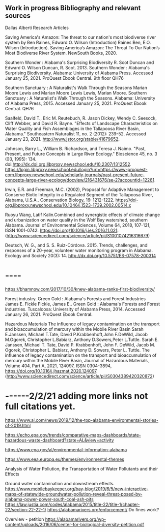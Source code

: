 ## Work in progress Bibliography and relevant sources

Dallas Alberti
Research Articles 

Saving America's Amazon: The threat to our nation's most biodiverse river system
by Ben Raines, Edward O. Wilson (Introduction)
Raines Ben, E.O. Wilson (Introduction). Saving America’s Amazon: The Threat To Our Nation’s Most Biodiverse River System. NewSouth Books, 2020. 

Southern Wonder : Alabama's Surprising Biodiversity
R. Scot Duncan and Edward O. Wilson
Duncan, R. Scot. 2013. Southern Wonder : Alabama's Surprising Biodiversity. Alabama: University of Alabama Press. Accessed January 25, 2021. ProQuest Ebook Central.
9th floor QH76

Southern Sanctuary : A Naturalist's Walk Through the Seasons
Marian Moore Lewis and Marian Moore Lewis
Lewis, Marian Moore. Southern Sanctuary : A Naturalist's Walk Through the Seasons. Alabama: University of Alabama Press, 2015. Accessed January 25, 2021. ProQuest Ebook Central.
QH76


Saalfeld, David T., Eric M. Reutebuch, R. Jason Dickey, Wendy C. Seesock, Cliff Webber, and David R. Bayne. "Effects of Landscape Characteristics on Water Quality and Fish Assemblages in the Tallapoosa River Basin, Alabama." Southeastern Naturalist 11, no. 2 (2012): 239-52. Accessed January 23, 2021. http://www.jstor.org/stable/41679652.

Johnson, Barry L., William B. Richardson, and Teresa J. Naimo. "Past, Present, and Future Concepts in Large River Ecology." Bioscience 45, no. 3 (03, 1995): 134. doi:http://dx.doi.org.libproxy.newschool.edu/10.2307/1312552. https://login.libproxy.newschool.edu/login?url=https://www-proquest-com.libproxy.newschool.edu/scholarly-journals/past-present-future-concepts-large-river-ecology/docview/216431676/se-2?accountid=12261.

Irwin, E.R. and Freeman, M.C. (2002), Proposal for Adaptive Management to Conserve Biotic Integrity in a Regulated Segment of the Tallapoosa River, Alabama, U.S.A.. Conservation Biology, 16: 1212-1222. https://doi-org.libproxy.newschool.edu/10.1046/j.1523-1739.2002.00514.x

Ruoyu Wang, Latif Kalin.Combined and synergistic effects of climate change and urbanization on water quality in the Wolf Bay watershed, southern Alabama. Journal of Environmental Sciences, Volume 64, 2018, 107-121, ISSN 1001-0742. https://doi.org/10.1016/j.jes.2016.11.021. (http://www.sciencedirect.com/science/article/pii/S1001074216316679)

Deutsch, W. G., and S. S. Ruiz-Córdova. 2015. Trends, challenges, and responses of a 20-year, volunteer water monitoring program in Alabama. Ecology and Society 20(3): 14.
http://dx.doi.org/10.5751/ES-07578-200314





# ----

https://bhamnow.com/2017/10/30/knew-alabama-ranks-first-biodiversity/


Forest industry. 
Green Gold : Alabama's Forests and Forest Industries
James E. Fickle
Fickle, James E.. Green Gold : Alabama's Forests and Forest Industries. Tuscaloosa: University of Alabama Press, 2014. Accessed January 26, 2021. ProQuest Ebook Central.

Hazardous Materials 
The influence of legacy contamination on the transport and bioaccumulation of mercury within the Mobile River Basin
Sarah E.Janssen, Michael T.Tate, David P.Krabbenhoft,John F.DeWild, Jacob M.Ogorek, Christopher L.Babiarz, Anthony D.Sowers,Peter L.Tuttle. 
Sarah E. Janssen, Michael T. Tate, David P. Krabbenhoft, John F. DeWild, Jacob M. Ogorek, Christopher L. Babiarz, Anthony D. Sowers, Peter L. Tuttle. The influence of legacy contamination on the transport and bioaccumulation of mercury within the Mobile River Basin, Journal of Hazardous Materials, Volume 404, Part A, 2021, 124097, ISSN 0304-3894, https://doi.org/10.1016/j.jhazmat.2020.124097. (http://www.sciencedirect.com/science/article/pii/S0304389420320872)



# ------2/2/21 adding more links not full citations yet. 

https://www.al.com/news/2019/12/the-top-alabama-environmental-stories-of-2019.html
 
https://echo.epa.gov/trends/comparative-maps-dashboards/state-hazardous-waste-dashboard?state=AL&view=activity
 
https://www.epa.gov/al/environmental-information-alabama
 
 
https://www.eea.europa.eu/themes/environmental-themes
 
Analysis of Water Pollution, the Transportation of Water Pollutants and their Effects 
 
Ground water contamination and downstream effects. 
https://www.mobilebaykeeper.org/bay-blog/2019/6/5/new-interactive-maps-of-statewide-groundwater-pollution-reveal-threat-posed-by-alabama-power-power-south-coal-ash-pits
https://law.justia.com/codes/alabama/2015/title-22/title-1/chapter-22/section-22-22-1/
https://alabamarivers.org/enforcement/
Do fines work?
 
Overview - petition
 https://alabamarivers.org/wp-content/uploads/2016/06/center-for-biological-diversity-petition.pdf


